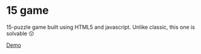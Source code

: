 # 15 game

15-puzzle game built using HTML5 and javascript. Unlike classic, this one is solvable :kissing:

[Demo](https://steveredka.github.io/15/)
